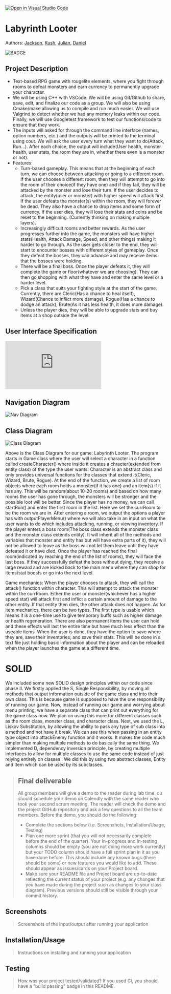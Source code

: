 [![Open in Visual Studio Code](https://classroom.github.com/assets/open-in-vscode-718a45dd9cf7e7f842a935f5ebbe5719a5e09af4491e668f4dbf3b35d5cca122.svg)](https://classroom.github.com/online_ide?assignment_repo_id=10950862&assignment_repo_type=AssignmentRepo)
# Labyrinth Looter
 
 Authors: 
 [Jackson](https://github.com/JMarolt), 
 [Kush](https://github.com/KushKM), 
 [Julian](https://github.com/jgonz671), 
 [Daniel](https://github.com/drodr211)
 
 ![BADGE](https://github.com/cs100/final-project-jmaro005-drodr211-kmoma001-jgonz671/actions/workflows/c-cpp.yml/badge.svg)
 
## Project Description
* Text-based RPG game with rougelite elements, where you fight through rooms to defeat monsters and earn currency to permanently upgrade your character.
* We will be using C++ with VSCode. We will be using Git/Github to share, save, edit, and finalize our code as a group. We will also be using Cmake/make allowing us to compile and run much easier. We will use Valgrind to detect whether we had any memory leaks within our code. Finally, we will use Googletest framework to test our functions/code to ensure that they work.
* The inputs will asked for through the command line interface (names, option numbers, etc.) and the outputs will be printed to the terminal using cout. We will ask the user every turn what they want to do(Attack, Run...). After each choice, the output will include(User health, monster health, user stats, the room they are in, whether there even is a monster or not). 
* Features:
  * Turn-based gameplay. This means that at the beginning of each turn, we can choose between attacking or going to a different room. If the user chooses a different room, then they will attempt to go into the room of their choice(if they have one) and if they fail, they will be attacked by the monster and lose their turn. If the user decides to attack, the entity(user or monster) with higher speed will attack first. If the user defeats the monster(s) within the room, they will forever be dead. They also have a chance to drop items and some form of currency. If the user dies, they will lose their stats and coins and be reset to the beginning. (Currently thinking on making multiple layers).
  * Increasingly difficult rooms and better rewards. As the user progresses further into the game, the monsters will have higher stats(Health, Attack Damage, Speed, and other things) making it harder to go through. As the user gets closer to the end, they will start to encounter bosses with different styles of gameplay. Once they defeat the bosses, they can advance and may receive items that the bosses were holding.
  * There will be a final boss. Once the player defeats it, they will complete the game or floor(whatever we are choosing). They can then go shopping with what they have and enter the same level or a harder level.
  * Pick a class that suits your fighting style at the start of the game. Currently, there are Cleric(Has a chance to heal itself), Wizard(Chance to inflict more damage), Rogue(Has a chance to dodge an attack), Brute(As it has less health, it does more damage).
  * Unless the player dies, they will be able to upgrade stats and buy items at a shop outside the level.
 

## User Interface Specification
![User Interface Specification](https://github.com/cs100/final-project-jmaro005-drodr211-kmoma001-jgonz671/blob/master/docs/screen.pdf)

## Navigation Diagram
![Nav Diagram](https://github.com/cs100/final-project-jmaro005-drodr211-kmoma001-jgonz671/blob/master/docs/navdiagram.png)

## Class Diagram
![Class Diagram](https://github.com/cs100/final-project-jmaro005-drodr211-kmoma001-jgonz671/blob/master/docs/umldiagram.drawio.png)

Above is the Class Diagram for our game: Labyrinth Looter. The program starts in Game class where the user will select a character in a function called createCharacter() where inside it creates a chracter(extended from entity class) of the type the user wants. Character is an abstract class and only provides universal functions for the classes that extend it(Cleric, Wizard, Brute, Rogue). At the end of the function, we create a list of room objects where each room holds a monster(if it has one) and an item(s) if it has any. This will be random(about 10-20 rooms) and based on how many rooms the user has gone through, the monsters will be stronger and the possible loot will be better. Since the player has no money, we can call startRun() and enter the first room in the list. Here we set the currRoom to be the room we are in. After entering a room, we output the options a player has with outputPlayerMenu() where we will also take in an input on what the user wants to do which includes attacking, running, or viewing inventory. If the player enters a boss room(The boss class extends the monster class and the monster class extends entity). It will inherit all of the methods and variables that monster and entity has but will have extra parts of it), they will not be allowed to leave as the boss will not let them leave until they have defeated it or have died. Once the player has reached the final room(indicated by reaching the end of the list of rooms), they will face the last boss. If they successfully defeat the boss without dying, they receive a large reward and are kicked back to the main menu where they can shop for items/stat boosts or go into the next level.

Game mechanics: When the player chooses to attack, they will call the attack() function within character. This will attempt to attack the monster within the currRoom. Either the user or monster(whichever has a higher speed stat) will attack first and inflict a certain amount of damage to the other entity. If that entity then dies, the other attack does not happen. As for item mechanics, there can be two types. The first type is usable which means it is a one-time use to give temporary buffs such as higher damage or health regeneration. There are also permanent items the user can hold and these effects will last the entire time but have much less effect than the useable items. When the user is done, they have the option to save where they are, save their inventories, and save their stats. This will be done in a text file just holding basic information about the player and can be reloaded when the player launches the game at a different time.
 
# SOLID
We included some new SOLID design principles within our code since phase II. We firstly applied the S, Single Responsibility, by moving all methods that output information outside of the game class and into their own class. This is because game is supposed to have the one responsibility of running our game. Now, instead of running our game and worrying about menu printing, we have a separate class that can print out everything for the game class now. We plan on using this more for different classes such as the room class, monster class, and character class. Next, we used the L, Liskov Substitution, by allowing the ability to pass any type of sub class into a method and not have it break. We can see this when passing in an entity type object into attackEnemy function and it works. It makes the code much simpler than making multiple methods to do basically the same thing. We implemented D, dependency inversion principle, by creating multiple interfaces to allow for multiple classes to use the same code instead of just relying entirely on classes . We did this by using two abstract classes, Entity and Item which can be used by its subclasses. 

 
 > ## Final deliverable
 > All group members will give a demo to the reader during lab time. ou should schedule your demo on Calendly with the same reader who took your second scrum meeting. The reader will check the demo and the project GitHub repository and ask a few questions to all the team members. 
 > Before the demo, you should do the following:
 > * Complete the sections below (i.e. Screenshots, Installation/Usage, Testing)
 > * Plan one more sprint (that you will not necessarily complete before the end of the quarter). Your In-progress and In-testing columns should be empty (you are not doing more work currently) but your TODO column should have a full sprint plan in it as you have done before. This should include any known bugs (there should be some) or new features you would like to add. These should appear as issues/cards on your Project board.
 > * Make sure your README file and Project board are up-to-date reflecting the current status of your project (e.g. any changes that you have made during the project such as changes to your class diagram). Previous versions should still be visible through your commit history. 
 
 ## Screenshots
 > Screenshots of the input/output after running your application
 ## Installation/Usage
 > Instructions on installing and running your application
 ## Testing
 > How was your project tested/validated? If you used CI, you should have a "build passing" badge in this README.
 
